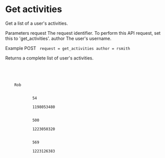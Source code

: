 Get activities
==============

Get a list of a user's activities.


Parameters
request	The request identifier. To perform this API request, set this to 'get_activities'.
author	The user's username.

Example POST
<code>
request = get_activities
author = rsmith
</code>

Returns a complete list of user's activities.
<code>
<?xml version="1.0" encoding="UTF-8"?>
<message>
	<author>Rob</author>
	<activities>
		<activity1>
			<id>54</id>
			<title>Wednesday run</title>
			<date>1198053480</date>
		</activity1>
		<activity2>
			<id>500</id>
			<title>Bike ride home</title>
			<date>1223050320</date>
		</activity2>
		<activity3>
			<id>569</id>
			<title>Westgate to herne</title>
			<date>1223126383</date>
		</activity3>
	</activities>
</message>
</code>
